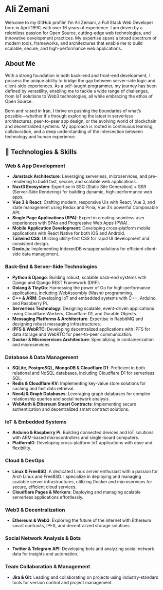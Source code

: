 # Ali Zemani

Welcome to my GitHub profile! I’m Ali Zemani, a Full Stack Web Developer born in April 1990, with over 16 years of experience. I am driven by a relentless passion for Open Source, cutting-edge web technologies, and innovative development practices. My expertise spans a broad spectrum of modern tools, frameworks, and architectures that enable me to build scalable, secure, and high-performance web applications.

## About Me

With a strong foundation in both back-end and front-end development, I possess the unique ability to bridge the gap between server-side logic and client-side experiences. As a self-taught programmer, my journey has been defined by versatility, enabling me to tackle a wide range of challenges, from IoT solutions to Web3 technologies, all while embracing the ethos of Open Source.

Born and raised in Iran, I thrive on pushing the boundaries of what’s possible—whether it's through exploring the latest in serverless architectures, peer-to-peer app design, or the evolving world of blockchain and decentralized systems. My approach is rooted in continuous learning, collaboration, and a deep understanding of the intersection between technology and human experience.

## 🔧 Technologies & Skills

### Web & App Development
- **Jamstack Architecture**: Leveraging serverless, microservices, and pre-rendering to build fast, secure, and scalable web applications.
- **Nuxt3 Ecosystem**: Expertise in SSG (Static Site Generation) + SSR (Server-Side Rendering) for building dynamic, high-performance web apps.
- **Vue 3 & React**: Crafting modern, responsive UIs with React, Vue 3, and state management using Redux and Pinia, Vue 3’s powerful Composable API.
- **Single Page Applications (SPA)**: Expert in creating seamless user experiences with SPAs and Progressive Web Apps (PWA).
- **Mobile Application Development**: Developing cross-platform mobile applications with React Native for both iOS and Android.
- **Tailwind CSS**: Utilizing utility-first CSS for rapid UI development and consistent design.
- **Dexie.js**: Implementing IndexedDB wrapper solutions for efficient client-side data management.

### Back-End & Server-Side Technologies
- **Python & Django**: Building robust, scalable back-end systems with Django and Django REST Framework (DRF).
- **Golang & TinyGo**: Harnessing the power of Go for high-performance applications, including WebAssembly (Wasm) programming.
- **C++ & ARM**: Developing IoT and embedded systems with C++, Arduino, and Raspberry Pi.
- **Serverless Technology**: Designing scalable, event-driven applications using Cloudflare Workers, Cloudflare D1, and Durable Objects.
- **Messaging Platforms & Architecture**: Expertise in RabbitMQ and designing robust messaging infrastructures.
- **IPFS & WebRTC**: Developing decentralized applications with IPFS for data storage and WebRTC for peer-to-peer communication.
- **Docker & Microservices Architecture**: Specializing in containerization and microservices.

### Database & Data Management
- **SQLite, PostgreSQL, MongoDB & Cloudflare D1**: Proficient in both relational and NoSQL databases, including Cloudflare D1 for serverless SQL.
- **Redis & Cloudflare KV**: Implementing key-value store solutions for caching and fast data retrieval.
- **Neo4j & Graph Databases**: Leveraging graph databases for complex relationship queries and social network analysis.
- **WebAuth & Ethereum Smart Contracts**: Implementing secure authentication and decentralized smart contract solutions.

### IoT & Embedded Systems
- **Arduino & Raspberry Pi**: Building connected devices and IoT solutions with ARM-based microcontrollers and single-board computers.
- **PlatformIO**: Developing cross-platform IoT applications with ease and flexibility.

### Cloud & DevOps
- **Linux & FreeBSD**: A dedicated Linux server enthusiast with a passion for Arch Linux and FreeBSD. I specialize in deploying and managing scalable server infrastructures, utilizing Docker and microservices for secure, efficient cloud services.
- **Cloudflare Pages & Workers**: Deploying and managing scalable serverless applications effortlessly.

### Web3 & Decentralization
- **Ethereum & Web3**: Exploring the future of the internet with Ethereum smart contracts, IPFS, and decentralized storage solutions.

### Social Network Analysis & Bots
- **Twitter & Telegram API**: Developing bots and analyzing social network data for insights and automation.

### Team Collaboration & Management
- **Jira & Git**: Leading and collaborating on projects using industry-standard tools for version control and project management.
